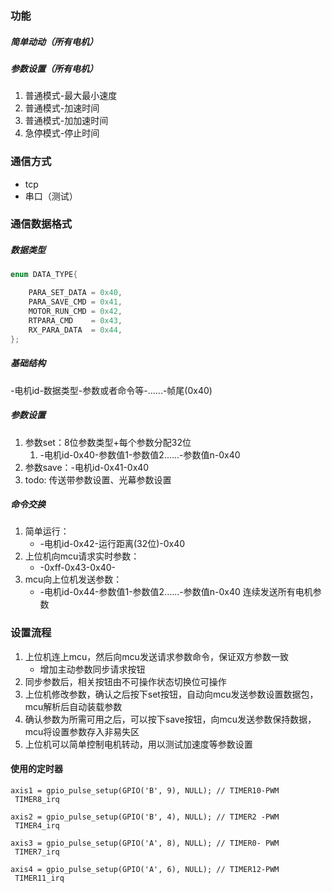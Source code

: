 ### 功能
##### 简单动动（所有电机）
##### 参数设置（所有电机）
1. 普通模式-最大最小速度
2. 普通模式-加速时间
3. 普通模式-加加速时间
4. 急停模式-停止时间

### 通信方式
- tcp
- 串口（测试）
### 通信数据格式
##### 数据类型
```c
enum DATA_TYPE{

    PARA_SET_DATA = 0x40,
    PARA_SAVE_CMD = 0x41,
    MOTOR_RUN_CMD = 0x42,
    RTPARA_CMD    = 0x43,
    RX_PARA_DATA  = 0x44,
};
```
##### 基础结构
-电机id-数据类型-参数或者命令等-......-帧尾(0x40)
##### 参数设置
1. 参数set：8位参数类型+每个参数分配32位
	1. -电机id-0x40-参数值1-参数值2......-参数值n-0x40
2. 参数save：-电机id-0x41-0x40
3. todo: 传送带参数设置、光幕参数设置
##### 命令交换
1. 简单运行：
	- -电机id-0x42-运行距离(32位)-0x40
2. 上位机向mcu请求实时参数：
	- -0xff-0x43-0x40-
3. mcu向上位机发送参数：
	- -电机id-0x44-参数值1-参数值2......-参数值n-0x40  连续发送所有电机参数
### 设置流程
1. 上位机连上mcu，然后向mcu发送请求参数命令，保证双方参数一致
	- 增加主动参数同步请求按钮
2. 同步参数后，相关按钮由不可操作状态切换位可操作
3. 上位机修改参数，确认之后按下set按钮，自动向mcu发送参数设置数据包，mcu解析后自动装载参数
4. 确认参数为所需可用之后，可以按下save按钮，向mcu发送参数保持数据，mcu将设置参数存入非易失区
5. 上位机可以简单控制电机转动，用以测试加速度等参数设置


#### 使用的定时器
~~~
axis1 = gpio_pulse_setup(GPIO('B', 9), NULL); // TIMER10-PWM  TIMER8_irq

axis2 = gpio_pulse_setup(GPIO('B', 4), NULL); // TIMER2 -PWM  TIMER4_irq

axis3 = gpio_pulse_setup(GPIO('A', 8), NULL); // TIMER0- PWM  TIMER7_irq

axis4 = gpio_pulse_setup(GPIO('A', 6), NULL); // TIMER12-PWM  TIMER11_irq
~~~